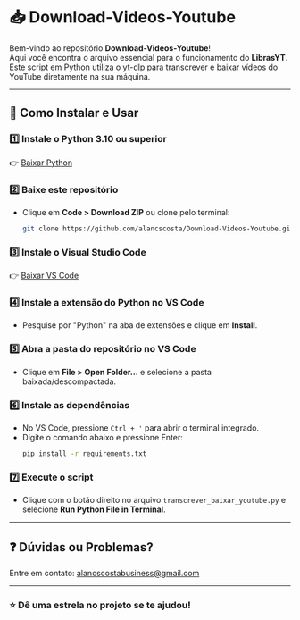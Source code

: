 # 📥 Download-Videos-Youtube

Bem-vindo ao repositório **Download-Videos-Youtube**!  
Aqui você encontra o arquivo essencial para o funcionamento do **LibrasYT**.  
Este script em Python utiliza o [yt-dlp](https://github.com/yt-dlp/yt-dlp) para transcrever e baixar vídeos do YouTube diretamente na sua máquina.

---

## 🚀 Como Instalar e Usar

### 1️⃣ Instale o Python 3.10 ou superior  
👉 [Baixar Python](https://www.python.org/downloads/)

### 2️⃣ Baixe este repositório  
- Clique em **Code > Download ZIP** ou clone pelo terminal:
  ```bash
  git clone https://github.com/alancscosta/Download-Videos-Youtube.git
  ```

### 3️⃣ Instale o Visual Studio Code  
👉 [Baixar VS Code](https://code.visualstudio.com/)

### 4️⃣ Instale a extensão do Python no VS Code  
- Pesquise por "Python" na aba de extensões e clique em **Install**.

### 5️⃣ Abra a pasta do repositório no VS Code  
- Clique em **File > Open Folder...** e selecione a pasta baixada/descompactada.

### 6️⃣ Instale as dependências  
- No VS Code, pressione `Ctrl + '` para abrir o terminal integrado.
- Digite o comando abaixo e pressione Enter:
  ```bash
  pip install -r requirements.txt
  ```

### 7️⃣ Execute o script  
- Clique com o botão direito no arquivo `transcrever_baixar_youtube.py` e selecione **Run Python File in Terminal**.

---

## ❓ Dúvidas ou Problemas?

Entre em contato: [alancscostabusiness@gmail.com](mailto:alancscostabusiness@gmail.com)

---

### ⭐ Dê uma estrela no projeto se te ajudou!
